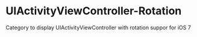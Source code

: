 # UIActivityViewController-Rotation
Category to display UIActivityViewController with rotation suppor for iOS 7

